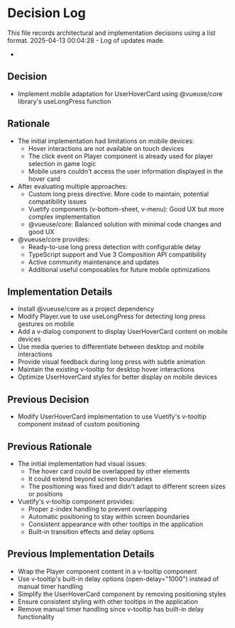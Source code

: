 # Decision Log

This file records architectural and implementation decisions using a list format.
2025-04-13 00:04:28 - Log of updates made.

-

## Decision

- Implement mobile adaptation for UserHoverCard using @vueuse/core library's useLongPress function

## Rationale

- The initial implementation had limitations on mobile devices:
  - Hover interactions are not available on touch devices
  - The click event on Player component is already used for player selection in game logic
  - Mobile users couldn't access the user information displayed in the hover card
- After evaluating multiple approaches:
  - Custom long press directive: More code to maintain, potential compatibility issues
  - Vuetify components (v-bottom-sheet, v-menu): Good UX but more complex implementation
  - @vueuse/core: Balanced solution with minimal code changes and good UX
- @vueuse/core provides:
  - Ready-to-use long press detection with configurable delay
  - TypeScript support and Vue 3 Composition API compatibility
  - Active community maintenance and updates
  - Additional useful composables for future mobile optimizations

## Implementation Details

- Install @vueuse/core as a project dependency
- Modify Player.vue to use useLongPress for detecting long press gestures on mobile
- Add a v-dialog component to display UserHoverCard content on mobile devices
- Use media queries to differentiate between desktop and mobile interactions
- Provide visual feedback during long press with subtle animation
- Maintain the existing v-tooltip for desktop hover interactions
- Optimize UserHoverCard styles for better display on mobile devices

## Previous Decision

- Modify UserHoverCard implementation to use Vuetify's v-tooltip component instead of custom positioning

## Previous Rationale

- The initial implementation had visual issues:
  - The hover card could be overlapped by other elements
  - It could extend beyond screen boundaries
  - The positioning was fixed and didn't adapt to different screen sizes or positions
- Vuetify's v-tooltip component provides:
  - Proper z-index handling to prevent overlapping
  - Automatic positioning to stay within screen boundaries
  - Consistent appearance with other tooltips in the application
  - Built-in transition effects and delay options

## Previous Implementation Details

- Wrap the Player component content in a v-tooltip component
- Use v-tooltip's built-in delay options (open-delay="1000") instead of manual timer handling
- Simplify the UserHoverCard component by removing positioning styles
- Ensure consistent styling with other tooltips in the application
- Remove manual timer handling since v-tooltip has built-in delay functionality
